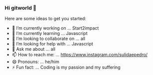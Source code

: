 ### Hi gitworld 👋

Here are some ideas to get you started:

- 🔭 I’m currently working on ... Start2impact
- 🌱 I’m currently learning ... Javascript
- 👯 I’m looking to collaborate on ... all
- 🤔 I’m looking for help with ... Javascript
- 💬 Ask me about ... all
- 📫 How to reach me: ... https://www.instagram.com/sulidaepedro/
- 😄 Pronouns: ... he/him
- ⚡ Fun fact: ... Coding is my passion and my suffering
